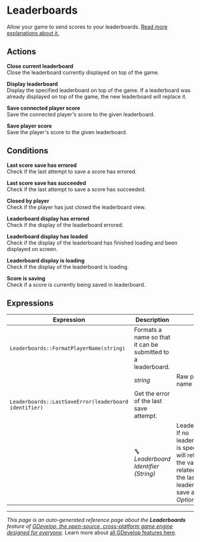 # Leaderboards

Allow your game to send scores to your leaderboards. [Read more explanations about it.](/gdevelop5/all-features/leaderboards)

## Actions

**Close current leaderboard**  
Close the leaderboard currently displayed on top of the game.

**Display leaderboard**  
Display the specified leaderboard on top of the game. If a leaderboard was already displayed on top of the game, the new leaderboard will replace it.

**Save connected player score**  
Save the connected player's score to the given leaderboard.

**Save player score**  
Save the player's score to the given leaderboard.

## Conditions

**Last score save has errored**  
Check if the last attempt to save a score has errored.

**Last score save has succeeded**  
Check if the last attempt to save a score has succeeded.

**Closed by player**  
Check if the player has just closed the leaderboard view.

**Leaderboard display has errored**  
Check if the display of the leaderboard errored.

**Leaderboard display has loaded**  
Check if the display of the leaderboard has finished loading and been displayed on screen.

**Leaderboard display is loading**  
Check if the display of the leaderboard is loading.

**Score is saving**  
Check if a score is currently being saved in leaderboard.

## Expressions

| Expression | Description |  |
|-----|-----|-----|
| `Leaderboards::FormatPlayerName(string)` | Formats a name so that it can be submitted to a leaderboard. ||
| | _string_ | Raw player name |
| `Leaderboards::LastSaveError(leaderboard identifier)` | Get the error of the last save attempt. ||
| | _🔤 Leaderboard Identifier (String)_ | Leaderboard If no leaderboard is specified, will return the value related to the last leaderboard save action. _Optional_. |

---
*This page is an auto-generated reference page about the **Leaderboards** feature of [GDevelop, the open-source, cross-platform game engine designed for everyone](https://gdevelop.io/).* Learn more about [all GDevelop features here](/gdevelop5/all-features).